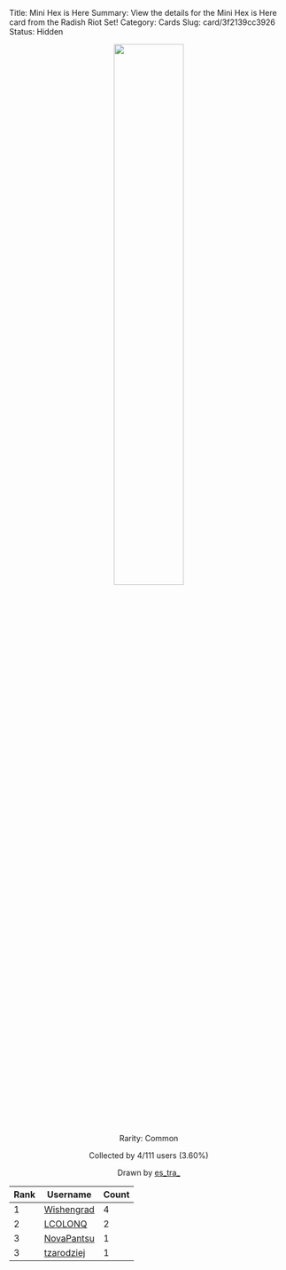 Title: Mini Hex is Here
Summary: View the details for the Mini Hex is Here card from the Radish Riot Set!
Category: Cards
Slug: card/3f2139cc3926
Status: Hidden

<center><a href='/images/cards/3f2139cc3926.png'><img src='/images/cards/3f2139cc3926.png' width='50%'></a>

Rarity: Common

Collected by 4/111 users (3.60%)

Drawn by <a href='https://twitter.com/es_tra_'>es_tra_</a></center>

<table class="table">
  <thead>
    <tr>
      <th scope="col">Rank</th>
      <th scope="col">Username</th>
      <th scope="col">Count</th>
    </tr>
  </thead>
  <tbody>
    <tr>
      <td>1</td>
      <td><a href="https://www.twitch.tv/wishengrad">Wishengrad</a></td>
      <td>4</td>
      </tr>
    <tr>
      <td>2</td>
      <td><a href="https://www.twitch.tv/lcolonq">LCOLONQ</a></td>
      <td>2</td>
      </tr>
    <tr>
      <td>3</td>
      <td><a href="https://www.twitch.tv/novapantsu">NovaPantsu</a></td>
      <td>1</td>
      </tr>
    <tr>
      <td>3</td>
      <td><a href="https://www.twitch.tv/tzarodziej">tzarodziej</a></td>
      <td>1</td>
      </tr>
  </tbody>
</table>